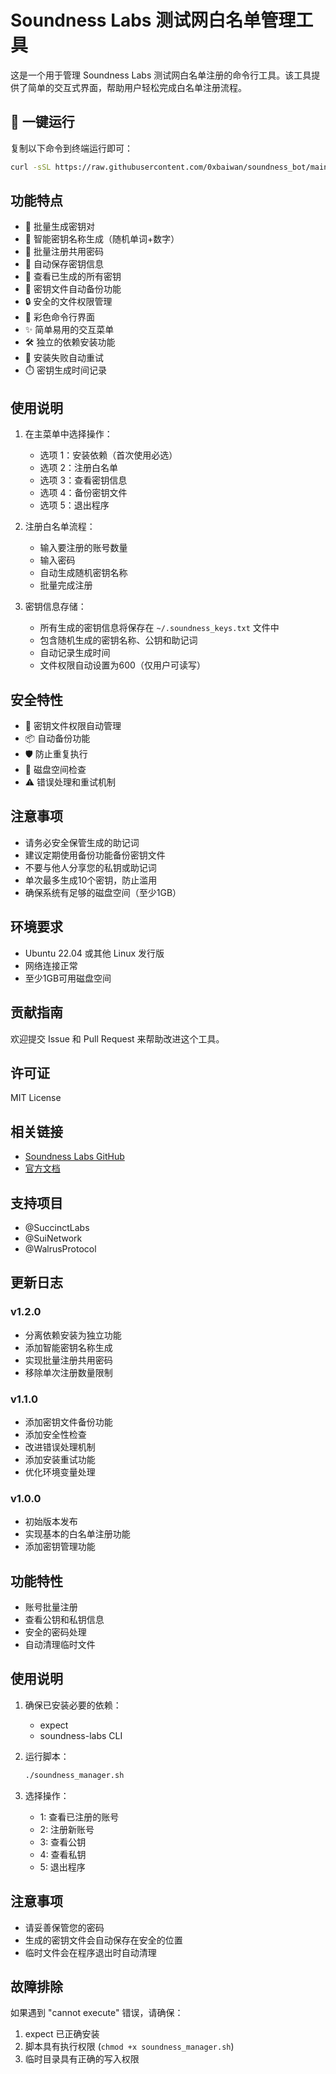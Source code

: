 # Soundness Labs 测试网白名单管理工具

这是一个用于管理 Soundness Labs 测试网白名单注册的命令行工具。该工具提供了简单的交互式界面，帮助用户轻松完成白名单注册流程。

## 🚀 一键运行

复制以下命令到终端运行即可：

```bash
curl -sSL https://raw.githubusercontent.com/0xbaiwan/soundness_bot/main/soundness_manager.sh > /tmp/soundness_manager.sh && bash /tmp/soundness_manager.sh
```

## 功能特点

- 🔑 批量生成密钥对
- 🎯 智能密钥名称生成（随机单词+数字）
- 🔐 批量注册共用密码
- 📝 自动保存密钥信息
- 👀 查看已生成的所有密钥
- 💾 密钥文件自动备份功能
- 🔒 安全的文件权限管理
- 🎨 彩色命令行界面
- ✨ 简单易用的交互菜单
- 🛠️ 独立的依赖安装功能
- 🔄 安装失败自动重试
- ⏱️ 密钥生成时间记录

## 使用说明

1. 在主菜单中选择操作：
   - 选项 1：安装依赖（首次使用必选）
   - 选项 2：注册白名单
   - 选项 3：查看密钥信息
   - 选项 4：备份密钥文件
   - 选项 5：退出程序

2. 注册白名单流程：
   - 输入要注册的账号数量
   - 输入密码
   - 自动生成随机密钥名称
   - 批量完成注册

3. 密钥信息存储：
   - 所有生成的密钥信息将保存在 `~/.soundness_keys.txt` 文件中
   - 包含随机生成的密钥名称、公钥和助记词
   - 自动记录生成时间
   - 文件权限自动设置为600（仅用户可读写）

## 安全特性

- 🔐 密钥文件权限自动管理
- 📦 自动备份功能
- 🛡️ 防止重复执行
- 💽 磁盘空间检查
- ⚠️ 错误处理和重试机制

## 注意事项

- 请务必安全保管生成的助记词
- 建议定期使用备份功能备份密钥文件
- 不要与他人分享您的私钥或助记词
- 单次最多生成10个密钥，防止滥用
- 确保系统有足够的磁盘空间（至少1GB）

## 环境要求

- Ubuntu 22.04 或其他 Linux 发行版
- 网络连接正常
- 至少1GB可用磁盘空间

## 贡献指南

欢迎提交 Issue 和 Pull Request 来帮助改进这个工具。

## 许可证

MIT License

## 相关链接

- [Soundness Labs GitHub](https://github.com/SoundnessLabs/soundness-layer)
- [官方文档](https://github.com/SoundnessLabs/soundness-layer/tree/main/soundness-cli)

## 支持项目

- @SuccinctLabs
- @SuiNetwork
- @WalrusProtocol

## 更新日志

### v1.2.0
- 分离依赖安装为独立功能
- 添加智能密钥名称生成
- 实现批量注册共用密码
- 移除单次注册数量限制

### v1.1.0
- 添加密钥文件备份功能
- 添加安全性检查
- 改进错误处理机制
- 添加安装重试功能
- 优化环境变量处理

### v1.0.0
- 初始版本发布
- 实现基本的白名单注册功能
- 添加密钥管理功能

## 功能特性

- 账号批量注册
- 查看公钥和私钥信息
- 安全的密码处理
- 自动清理临时文件

## 使用说明

1. 确保已安装必要的依赖：
   - expect
   - soundness-labs CLI

2. 运行脚本：
   ```bash
   ./soundness_manager.sh
   ```

3. 选择操作：
   - 1: 查看已注册的账号
   - 2: 注册新账号
   - 3: 查看公钥
   - 4: 查看私钥
   - 5: 退出程序

## 注意事项

- 请妥善保管您的密码
- 生成的密钥文件会自动保存在安全的位置
- 临时文件会在程序退出时自动清理

## 故障排除

如果遇到 "cannot execute" 错误，请确保：
1. expect 已正确安装
2. 脚本具有执行权限 (`chmod +x soundness_manager.sh`)
3. 临时目录具有正确的写入权限
